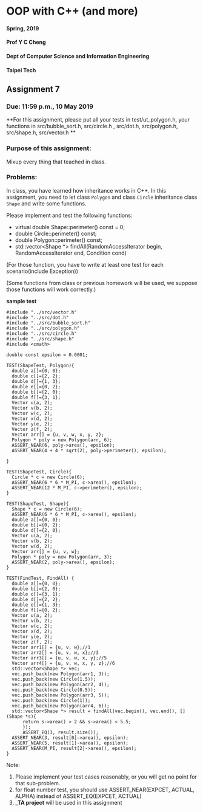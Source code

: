 # OOP with C++ (and more)

#### Spring, 2019

#### Prof Y C Cheng

#### Dept of Computer Science and Information Engineering

#### Taipei Tech

## Assignment 7

### Due: 11:59 p.m., 10 May 2019

**For this assignment, please put all your tests in test/ut_polygon.h, your functions in src/bubble_sort.h, src/circle.h
, src/dot.h, src/polygon.h, src/shape.h, src/vector.h
**

### Purpose of this assignment:

Mixup every thing that teached in class.

### Problems:

In class, you have learned how inheritance works in C++. In this assignment, you need to let class `Polygon` and class `Circle` inheritance class `Shape` and write some functions.

Please implement and test the following functions:

-   virtual double Shape::perimeter() const = 0;
-   double Circle::perimeter() const;
-   double Polygon::perimeter() const;
-   std::vector&lt;Shape \*> findAll(RandomAccessIterator begin, RandomAccessIterator end, Condition cond)

(For those function, you have to write at least one test for each scenario(include Exception))

(Some functions from class or previous homework will be used, we suppose those functions will work correctly.)

**sample test**

    #include "../src/vector.h"
    #include "../src/dot.h"
    #include "../src/bubble_sort.h"
    #include "../src/polygon.h"
    #include "../src/circle.h"
    #include "../src/shape.h"
    #include <cmath>

    double const epsilon = 0.0001;

    TEST(ShapeTest, Polygon){
      double a[]={0, 0};
      double c[]={2, 2};
      double d[]={1, 3};
      double e[]={0, 2};
      double b[]={2, 0};
      double f[]={3, 1};
      Vector u(a, 2);
      Vector v(b, 2);
      Vector w(c, 2);
      Vector x(d, 2);
      Vector y(e, 2);
      Vector z(f, 2);
      Vector arr[] = {u, v, w, x, y, z};
      Polygon * poly = new Polygon(arr, 6);
      ASSERT_NEAR(6, poly->area(), epsilon);
      ASSERT_NEAR(4 + 4 * sqrt(2), poly->perimeter(), epsilon);

    }

    TEST(ShapeTest, Circle){
      Circle * c = new Circle(6);
      ASSERT_NEAR(6 * 6 * M_PI, c->area(), epsilon);
      ASSERT_NEAR(12 * M_PI, c->perimeter(), epsilon);
    }

    TEST(ShapeTest, Shape){
      Shape * c = new Circle(6);
      ASSERT_NEAR(6 * 6 * M_PI, c->area(), epsilon);
      double a[]={0, 0};
      double b[]={0, 2};
      double d[]={2, 0};
      Vector u(a, 2);
      Vector v(b, 2);
      Vector w(d, 2);
      Vector arr[] = {u, v, w};
      Polygon * poly = new Polygon(arr, 3);
      ASSERT_NEAR(2, poly->area(), epsilon);
    }

    TEST(FindTest, FindAll) {
      double a[]={0, 0};
      double b[]={2, 0};
      double c[]={3, 1};
      double d[]={2, 2};
      double e[]={1, 3};
      double f[]={0, 2};
      Vector u(a, 2);
      Vector v(b, 2);
      Vector w(c, 2);
      Vector x(d, 2);
      Vector y(e, 2);
      Vector z(f, 2);
      Vector arr1[] = {u, v, w};//1
      Vector arr2[] = {u, v, w, x};//3
      Vector arr3[] = {u, v, w, x, y};//5
      Vector arr4[] = {u, v, w, x, y, z};//6
      std::vector<Shape *> vec;
      vec.push_back(new Polygon(arr1, 3));
      vec.push_back(new Circle(1.5));
      vec.push_back(new Polygon(arr2, 4));
      vec.push_back(new Circle(0.5));
      vec.push_back(new Polygon(arr3, 5));
      vec.push_back(new Circle(1));
      vec.push_back(new Polygon(arr4, 6));
      std::vector<Shape *> result = findAll(vec.begin(), vec.end(), [](Shape *s){
          return s->area() > 2 && s->area() < 5.5;
          });
          ASSERT_EQ(3, result.size());
      ASSERT_NEAR(3, result[0]->area(), epsilon);
      ASSERT_NEAR(5, result[1]->area(), epsilon);
      ASSERT_NEAR(M_PI, result[2]->area(), epsilon);
    }

Note:
1. Please implement your test cases reasonably, or you will get no point for that sub-problem.
2. for float number test, you should use ASSERT_NEAR(EXPCET, ACTUAL, ALPHA) instead of ASSERT_EQ(EXPCET, ACTUAL)
3. **\_TA project** will be used in this assignment
